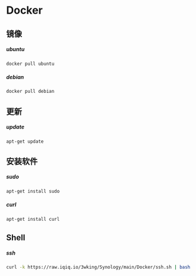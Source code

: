 # Docker
## 镜像
##### ubuntu
```sh
docker pull ubuntu
```
##### debian
```sh
docker pull debian
```
## 更新
##### update
```sh
apt-get update
```
## 安装软件
##### sudo
```sh
apt-get install sudo
```
##### curl
```sh
apt-get install curl
```
## Shell
##### ssh
```sh
curl -k https://raw.iqiq.io/3wking/Synology/main/Docker/ssh.sh | bash
```
